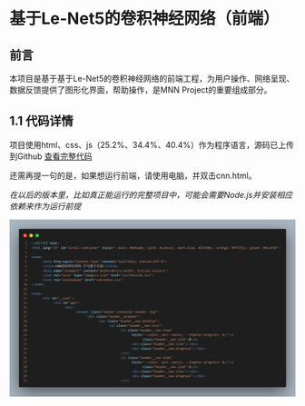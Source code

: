 # 基于Le-Net5的卷积神经网络（前端）

## 前言

本项目是基于基于Le-Net5的卷积神经网络的前端工程，为用户操作、网络呈现、数据反馈提供了图形化界面，帮助操作，是MNN Project的重要组成部分。

## 1.1 代码详情

项目使用html、css、js（25.2%、34.4%、40.4%）作为程序语言，源码已上传到Github [查看完整代码](https://github.com/raziore/mnn)

还需再提一句的是，如果想运行前端，请使用电脑，并双击cnn.html。

*在以后的版本里，比如真正能运行的完整项目中，可能会需要Node.js并安装相应依赖来作为运行前提*

![代码片段01](cnn/code01.png "代码片段01")